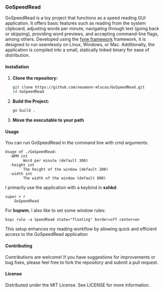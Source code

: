 ### GoSpeedRead

GoSpeedRead is a toy project that functions as a speed reading GUI application. It offers basic features such as reading from the system clipboard, adjusting words per minute, navigating through text (going back or skipping), providing word previews, and accepting command-line flags, among others. Developed using the [fyne framework](https://fyne.io/) framework, it is designed to run seamlessly on Linux, Windows, or Mac. Additionally, the application is compiled into a small, statically linked binary for ease of distribution.

#### Installation

1. **Clone the repository:**
   ```sh
   git clone https://github.com/neumann-mlucas/GoSpeedRead.git
   cd GoSpeedRead

2. **Build the Project:**
   ```sh
   go build .
   ```

3. **Move the executable to your path**

#### Usage

You can run GoSpeedRead in the command line with cmd arguments:

```
Usage of ./GoSpeedRead:
  -WPM int
        Word per minute (default 300)
  -height int
        The height of the window (default 200)
  -width int
        The width of the window (default 800)
```

I primarily use the application with a keybind in **sxhkd**:

```
super + r
    GoSpeedRead
```

For **bspwm**, I also like to set some window rules:


```base
bspc rule -a SpeedRead state="floating" border=off center=on
```

This setup enhances my reading workflow by allowing quick and efficient access to the GoSpeedRead application

#### Contributing

Contributions are welcome! If you have suggestions for improvements or bug fixes, please feel free to fork the repository and submit a pull request.

#### License

Distributed under the MIT License. See LICENSE for more information.

